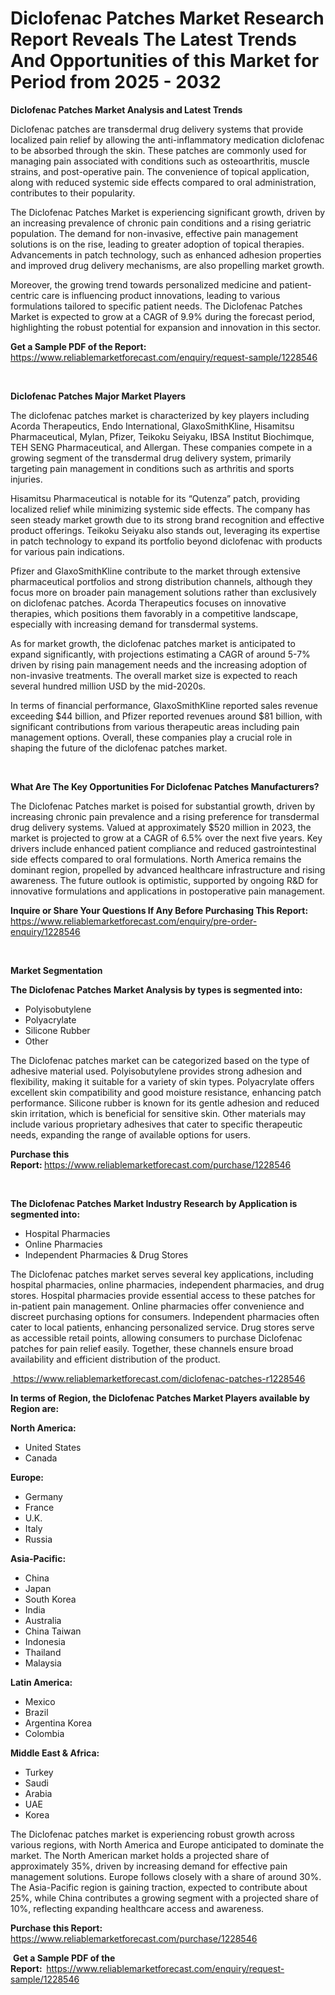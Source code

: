 <p><h1>Diclofenac Patches Market Research Report Reveals The Latest Trends And Opportunities of this Market for Period from 2025 - 2032</h1></p><p><strong>Diclofenac Patches Market Analysis and Latest Trends</strong></p>
<p><p>Diclofenac patches are transdermal drug delivery systems that provide localized pain relief by allowing the anti-inflammatory medication diclofenac to be absorbed through the skin. These patches are commonly used for managing pain associated with conditions such as osteoarthritis, muscle strains, and post-operative pain. The convenience of topical application, along with reduced systemic side effects compared to oral administration, contributes to their popularity.</p><p>The Diclofenac Patches Market is experiencing significant growth, driven by an increasing prevalence of chronic pain conditions and a rising geriatric population. The demand for non-invasive, effective pain management solutions is on the rise, leading to greater adoption of topical therapies. Advancements in patch technology, such as enhanced adhesion properties and improved drug delivery mechanisms, are also propelling market growth. </p><p>Moreover, the growing trend towards personalized medicine and patient-centric care is influencing product innovations, leading to various formulations tailored to specific patient needs. The Diclofenac Patches Market is expected to grow at a CAGR of 9.9% during the forecast period, highlighting the robust potential for expansion and innovation in this sector.</p></p>
<p><strong>Get a Sample PDF of the Report:&nbsp;</strong> <a href="https://www.reliablemarketforecast.com/enquiry/request-sample/1228546?utm_campaign=3493&utm_medium=2&utm_source=Github&utm_content=ia&utm_term=19042025&utm_id=diclofenac-patches">https://www.reliablemarketforecast.com/enquiry/request-sample/1228546</a></p>
<p>&nbsp;</p>
<p><strong>Diclofenac Patches Major Market Players</strong></p>
<p><p>The diclofenac patches market is characterized by key players including Acorda Therapeutics, Endo International, GlaxoSmithKline, Hisamitsu Pharmaceutical, Mylan, Pfizer, Teikoku Seiyaku, IBSA Institut Biochimque, TEH SENG Pharmaceutical, and Allergan. These companies compete in a growing segment of the transdermal drug delivery system, primarily targeting pain management in conditions such as arthritis and sports injuries.</p><p>Hisamitsu Pharmaceutical is notable for its “Qutenza” patch, providing localized relief while minimizing systemic side effects. The company has seen steady market growth due to its strong brand recognition and effective product offerings. Teikoku Seiyaku also stands out, leveraging its expertise in patch technology to expand its portfolio beyond diclofenac with products for various pain indications.</p><p>Pfizer and GlaxoSmithKline contribute to the market through extensive pharmaceutical portfolios and strong distribution channels, although they focus more on broader pain management solutions rather than exclusively on diclofenac patches. Acorda Therapeutics focuses on innovative therapies, which positions them favorably in a competitive landscape, especially with increasing demand for transdermal systems.</p><p>As for market growth, the diclofenac patches market is anticipated to expand significantly, with projections estimating a CAGR of around 5-7% driven by rising pain management needs and the increasing adoption of non-invasive treatments. The overall market size is expected to reach several hundred million USD by the mid-2020s.</p><p>In terms of financial performance, GlaxoSmithKline reported sales revenue exceeding $44 billion, and Pfizer reported revenues around $81 billion, with significant contributions from various therapeutic areas including pain management options. Overall, these companies play a crucial role in shaping the future of the diclofenac patches market.</p></p>
<p>&nbsp;</p>
<p><strong>What Are The Key Opportunities For Diclofenac Patches Manufacturers?</strong></p>
<p><p>The Diclofenac Patches market is poised for substantial growth, driven by increasing chronic pain prevalence and a rising preference for transdermal drug delivery systems. Valued at approximately $520 million in 2023, the market is projected to grow at a CAGR of 6.5% over the next five years. Key drivers include enhanced patient compliance and reduced gastrointestinal side effects compared to oral formulations. North America remains the dominant region, propelled by advanced healthcare infrastructure and rising awareness. The future outlook is optimistic, supported by ongoing R&D for innovative formulations and applications in postoperative pain management.</p></p>
<p><strong>Inquire or Share Your Questions If Any Before Purchasing This Report:</strong> <a href="https://www.reliablemarketforecast.com/enquiry/pre-order-enquiry/1228546?utm_campaign=3493&utm_medium=2&utm_source=Github&utm_content=ia&utm_term=19042025&utm_id=diclofenac-patches">https://www.reliablemarketforecast.com/enquiry/pre-order-enquiry/1228546</a></p>
<p>&nbsp;</p>
<p><strong>Market Segmentation</strong></p>
<p><strong>The Diclofenac Patches Market Analysis by types is segmented into:</strong></p>
<p><ul><li>Polyisobutylene</li><li>Polyacrylate</li><li>Silicone Rubber</li><li>Other</li></ul></p>
<p><p>The Diclofenac patches market can be categorized based on the type of adhesive material used. Polyisobutylene provides strong adhesion and flexibility, making it suitable for a variety of skin types. Polyacrylate offers excellent skin compatibility and good moisture resistance, enhancing patch performance. Silicone rubber is known for its gentle adhesion and reduced skin irritation, which is beneficial for sensitive skin. Other materials may include various proprietary adhesives that cater to specific therapeutic needs, expanding the range of available options for users.</p></p>
<p><strong>Purchase this Report:&nbsp;</strong><a href="https://www.reliablemarketforecast.com/purchase/1228546?utm_campaign=3493&utm_medium=2&utm_source=Github&utm_content=ia&utm_term=19042025&utm_id=diclofenac-patches">https://www.reliablemarketforecast.com/purchase/1228546</a></p>
<p>&nbsp;</p>
<p><strong>The Diclofenac Patches Market Industry Research by Application is segmented into:</strong></p>
<p><ul><li>Hospital Pharmacies</li><li>Online Pharmacies</li><li>Independent Pharmacies & Drug Stores</li></ul></p>
<p><p>The Diclofenac patches market serves several key applications, including hospital pharmacies, online pharmacies, independent pharmacies, and drug stores. Hospital pharmacies provide essential access to these patches for in-patient pain management. Online pharmacies offer convenience and discreet purchasing options for consumers. Independent pharmacies often cater to local patients, enhancing personalized service. Drug stores serve as accessible retail points, allowing consumers to purchase Diclofenac patches for pain relief easily. Together, these channels ensure broad availability and efficient distribution of the product.</p></p>
<p><a href="https://www.reliablemarketforecast.com/diclofenac-patches-r1228546?utm_campaign=3493&utm_medium=2&utm_source=Github&utm_content=ia&utm_term=19042025&utm_id=diclofenac-patches">&nbsp;https://www.reliablemarketforecast.com/diclofenac-patches-r1228546</a></p>
<p><strong>In terms of Region, the Diclofenac Patches Market Players available by Region are:</strong></p>
<p>
    <p> <strong> North America: </strong>
        <ul>
            <li>United States</li>
            <li>Canada</li>
        </ul>
        </p> 
    <p> <strong> Europe: </strong>
        <ul>
            <li>Germany</li>
            <li>France</li>
            <li>U.K.</li>
            <li>Italy</li>
            <li>Russia</li>
        </ul>
        </p> 
    <p> <strong> Asia-Pacific: </strong>
        <ul>
            <li>China</li>
            <li>Japan</li>
            <li>South Korea</li>
            <li>India</li>
            <li>Australia</li>
            <li>China Taiwan</li>
            <li>Indonesia</li>
            <li>Thailand</li>
            <li>Malaysia</li>
        </ul>
        </p> 
    <p> <strong> Latin America: </strong>
        <ul>
            <li>Mexico</li>
            <li>Brazil</li>
            <li>Argentina Korea</li>
            <li>Colombia</li>
        </ul>
        </p> 
    <p> <strong> Middle East & Africa: </strong>
        <ul>
            <li>Turkey</li>
            <li>Saudi</li>
            <li>Arabia</li>
            <li>UAE</li>
            <li>Korea</li>
        </ul>
    </p>
    </p>
<p><p>The Diclofenac patches market is experiencing robust growth across various regions, with North America and Europe anticipated to dominate the market. The North American market holds a projected share of approximately 35%, driven by increasing demand for effective pain management solutions. Europe follows closely with a share of around 30%. The Asia-Pacific region is gaining traction, expected to contribute about 25%, while China contributes a growing segment with a projected share of 10%, reflecting expanding healthcare access and awareness.</p></p>
<p><strong>Purchase this Report: </strong><a href="https://www.reliablemarketforecast.com/purchase/1228546?utm_campaign=3493&utm_medium=2&utm_source=Github&utm_content=ia&utm_term=19042025&utm_id=diclofenac-patches">https://www.reliablemarketforecast.com/purchase/1228546</a></p>
<p>&nbsp;<strong>Get a Sample PDF of the Report:&nbsp;&nbsp;</strong><a href="https://www.reliablemarketforecast.com/enquiry/request-sample/1228546?utm_campaign=3493&utm_medium=2&utm_source=Github&utm_content=ia&utm_term=19042025&utm_id=diclofenac-patches">https://www.reliablemarketforecast.com/enquiry/request-sample/1228546</a></p>
<p><strong></strong></p>
<p><p></p><p></p><p></p></p>